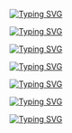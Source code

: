 <div align="center">

[![Typing SVG](https://readme-typing-svg.herokuapp.com?size=28&duration=2500&color=FF0000&center=true&vCenter=true&width=600&lines=AI+%2B+Cybersecurity+Enthusiast)](https://git.io/typing-svg)

[![Typing SVG](https://readme-typing-svg.herokuapp.com?size=28&duration=2500&color=FF7F00&center=true&vCenter=true&width=600&lines=AI+%2B+Cybersecurity+Enthusiast)](https://git.io/typing-svg)

[![Typing SVG](https://readme-typing-svg.herokuapp.com?size=28&duration=2500&color=FFFF00&center=true&vCenter=true&width=600&lines=AI+%2B+Cybersecurity+Enthusiast)](https://git.io/typing-svg)

[![Typing SVG](https://readme-typing-svg.herokuapp.com?size=28&duration=2500&color=00FF00&center=true&vCenter=true&width=600&lines=AI+%2B+Cybersecurity+Enthusiast)](https://git.io/typing-svg)

[![Typing SVG](https://readme-typing-svg.herokuapp.com?size=28&duration=2500&color=0000FF&center=true&vCenter=true&width=600&lines=AI+%2B+Cybersecurity+Enthusiast)](https://git.io/typing-svg)

[![Typing SVG](https://readme-typing-svg.herokuapp.com?size=28&duration=2500&color=4B0082&center=true&vCenter=true&width=600&lines=AI+%2B+Cybersecurity+Enthusiast)](https://git.io/typing-svg)

[![Typing SVG](https://readme-typing-svg.herokuapp.com?size=28&duration=2500&color=9400D3&center=true&vCenter=true&width=600&lines=AI+%2B+Cybersecurity+Enthusiast)](https://git.io/typing-svg)

</div>
<!--
**UnaverageDeveloper/unaveragedeveloper** is a ✨ _special_ ✨ repository because its `README.md` (this file) appears on your GitHub profile.

Here are some ideas to get you started:

- 🔭 I’m currently working on ...
- 🌱 I’m currently learning ...
- 👯 I’m looking to collaborate on ...
- 🤔 I’m looking for help with ...
- 💬 Ask me about ...
- 📫 How to reach me: ...
- 😄 Pronouns: ...
- ⚡ Fun fact: ...
-->
